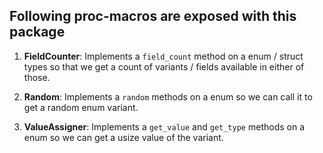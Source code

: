## Following proc-macros are exposed with this package

1. **FieldCounter**: Implements a `field_count` method on a enum / struct types so that we get a count of variants / fields available in either of those.

2. **Random**: Implements a `random` methods on a enum so we can call it to get a random enum variant.
   
3. **ValueAssigner**: Implements a `get_value` and `get_type` methods on a enum so we can get a usize value of the variant.